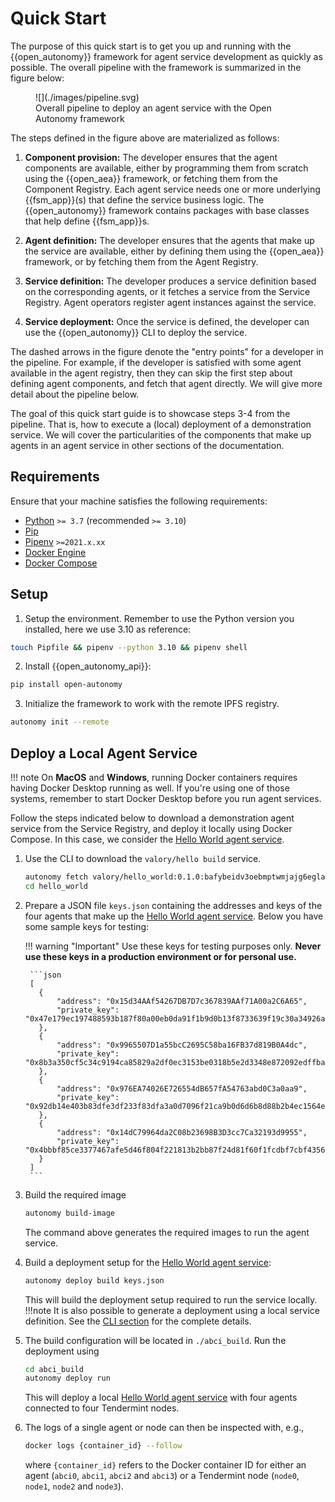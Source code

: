 

# Quick Start

The purpose of this quick start is to get you up and running with the {{open_autonomy}} framework for agent service development as quickly as possible.
The overall pipeline with the framework is summarized in the figure below:

<figure markdown>
![](./images/pipeline.svg)
<figcaption>Overall pipeline to deploy an agent service with the Open Autonomy framework</figcaption>
</figure>

The steps defined in the figure above are materialized as follows:

1. **Component provision:** The developer ensures that the agent components are available, either by programming them from scratch using the {{open_aea}} framework, or fetching them from the Component Registry. Each agent service needs one or more underlying {{fsm_app}}(s) that define the service business logic. The {{open_autonomy}} framework contains packages with base classes that help define {{fsm_app}}s.

2. **Agent definition:** The developer ensures that the agents that make up the service are available, either by defining them  using the {{open_aea}} framework, or by fetching them from the Agent Registry.

3. **Service definition:** The developer produces a service definition based on the corresponding agents, or it fetches a service from the Service Registry. Agent operators register agent instances against the service.

4. **Service deployment:** Once the service is defined, the developer can use the {{open_autonomy}} CLI to deploy the service.

The dashed arrows in the figure denote the "entry points" for a developer in the pipeline. For example, if the developer is satisfied with some agent available in the agent registry, then they can skip the first step about defining agent components, and fetch that agent directly. We will give more detail about the pipeline below.

The goal of this quick start guide is to showcase steps 3-4 from the pipeline. That is, how to execute a (local) deployment of a demonstration service. We will cover the particularities of the components that make up agents in an agent service in other sections of the documentation.


## Requirements

Ensure that your machine satisfies the following requirements:

- [Python](https://www.python.org/) `>= 3.7` (recommended `>= 3.10`)
- [Pip](https://pip.pypa.io/en/stable/installation/)
- [Pipenv](https://pipenv.pypa.io/en/latest/install/) `>=2021.x.xx`
- [Docker Engine](https://docs.docker.com/engine/install/)
- [Docker Compose](https://docs.docker.com/compose/install/)


## Setup

1. Setup the environment. Remember to use the Python version you installed, here we use 3.10 as reference:
```bash
touch Pipfile && pipenv --python 3.10 && pipenv shell
```

2. Install {{open_autonomy_api}}:
```bash
pip install open-autonomy
```

3. Initialize the framework to work with the remote IPFS registry.
```bash
autonomy init --remote
```

## Deploy a Local Agent Service

!!! note
    On **MacOS** and **Windows**, running Docker containers requires having Docker Desktop running as well. If you're using one of those systems, remember to start Docker Desktop
    before you run agent services.


Follow the steps indicated below to download a demonstration agent service from the Service Registry, and deploy it locally using Docker Compose.
In this case, we consider the [Hello World agent service](./hello_world_agent_service.md).

1. Use the CLI to download the `valory/hello build` service. 
    ```bash
    autonomy fetch valory/hello_world:0.1.0:bafybeidv3oebmptwmjajg6eglaagazxwedu6gfouzfnnuznem7llgyl3ia --remote --service
    cd hello_world
    ```
    
2. Prepare a JSON file `keys.json` containing the addresses and keys of the four agents that make up the [Hello World agent service](./hello_world_agent_service.md). Below you have some sample keys for testing:

    !!! warning "Important"
        Use these keys for testing purposes only. **Never use these keys in a production environment or for personal use.**

        ```json
        [
          {
              "address": "0x15d34AAf54267DB7D7c367839AAf71A00a2C6A65",
              "private_key": "0x47e179ec197488593b187f80a00eb0da91f1b9d0b13f8733639f19c30a34926a"
          },
          {
              "address": "0x9965507D1a55bcC2695C58ba16FB37d819B0A4dc",
              "private_key": "0x8b3a350cf5c34c9194ca85829a2df0ec3153be0318b5e2d3348e872092edffba"
          },
          {
              "address": "0x976EA74026E726554dB657fA54763abd0C3a0aa9",
              "private_key": "0x92db14e403b83dfe3df233f83dfa3a0d7096f21ca9b0d6d6b8d88b2b4ec1564e"
          },
          {
              "address": "0x14dC79964da2C08b23698B3D3cc7Ca32193d9955",
              "private_key": "0x4bbbf85ce3377467afe5d46f804f221813b2bb87f24d81f60f1fcdbf7cbf4356"
          }
        ]
        ```


3. Build the required image
    ```bash
    autonomy build-image
    ```
    The command above generates the required images to run the agent service.

4. Build a deployment setup for the [Hello World agent service](./hello_world_agent_service.md):
    ```bash
    autonomy deploy build keys.json
    ```

    This will build the deployment setup required to run the service locally.
    !!!note
        It is also possible to generate a deployment using a local service definition. See the [CLI section](./autonomy.md) for the complete details.

5. The build configuration will be located in `./abci_build`. Run the deployment using
    ```bash
    cd abci_build
    autonomy deploy run
    ```

    This will deploy a local [Hello World agent service](./hello_world_agent_service.md) with four agents connected to four Tendermint nodes.

6. The logs of a single agent or node can then be inspected with, e.g.,
    ```bash
    docker logs {container_id} --follow
    ```
    where `{container_id}` refers to the Docker container ID for either an agent
    (`abci0`, `abci1`, `abci2` and `abci3`) or a Tendermint node (`node0`, `node1`, `node2` and `node3`).
